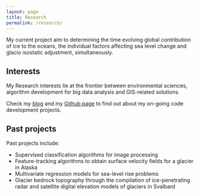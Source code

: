 ```yaml
---
layout: page
title: Research
permalink: /research/
---
```

My current project aim to determining the time evolving global contribution of ice to the oceans, the individual factors affecting sea level change and glacio isostatic adjustment, simultaneously.

## Interests
My Research interests lie at the frontier between environmental sciences, algorithm development for big data analysis and GIS-related solutions.

Check my [blog](http://albamesp.github.io/) and my [Github page](https://github.com/albamesp) to find out about my on-going code development projects.

## Past projects

Past projects include:
- Supervised classification algorithms for image processing
- Feature-tracking algorithms to obtain surface velocity fields for a glacier in Alaska
- Multivariate regression models for sea-level rise problems
- Glacier bedrock topography through the compilation of ice-penetrating radar and satellite digital elevation models of glaciers in Svalbard
